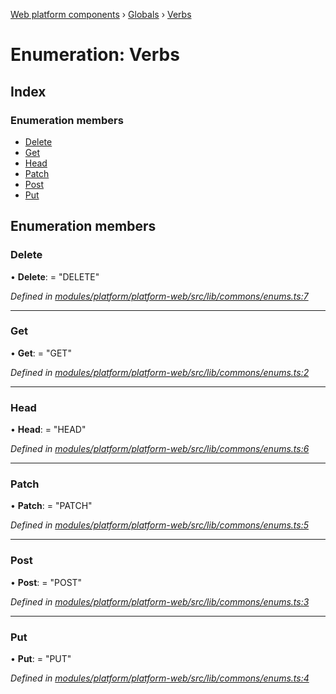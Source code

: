 [Web platform components](../README.md) › [Globals](../globals.md) › [Verbs](verbs.md)

# Enumeration: Verbs

## Index

### Enumeration members

* [Delete](verbs.md#delete)
* [Get](verbs.md#get)
* [Head](verbs.md#head)
* [Patch](verbs.md#patch)
* [Post](verbs.md#post)
* [Put](verbs.md#put)

## Enumeration members

###  Delete

• **Delete**: = "DELETE"

*Defined in [modules/platform/platform-web/src/lib/commons/enums.ts:7](https://github.com/nodulusteam/methodus.dev/blob/0787b65/modules/platform/platform-web/src/lib/commons/enums.ts#L7)*

___

###  Get

• **Get**: = "GET"

*Defined in [modules/platform/platform-web/src/lib/commons/enums.ts:2](https://github.com/nodulusteam/methodus.dev/blob/0787b65/modules/platform/platform-web/src/lib/commons/enums.ts#L2)*

___

###  Head

• **Head**: = "HEAD"

*Defined in [modules/platform/platform-web/src/lib/commons/enums.ts:6](https://github.com/nodulusteam/methodus.dev/blob/0787b65/modules/platform/platform-web/src/lib/commons/enums.ts#L6)*

___

###  Patch

• **Patch**: = "PATCH"

*Defined in [modules/platform/platform-web/src/lib/commons/enums.ts:5](https://github.com/nodulusteam/methodus.dev/blob/0787b65/modules/platform/platform-web/src/lib/commons/enums.ts#L5)*

___

###  Post

• **Post**: = "POST"

*Defined in [modules/platform/platform-web/src/lib/commons/enums.ts:3](https://github.com/nodulusteam/methodus.dev/blob/0787b65/modules/platform/platform-web/src/lib/commons/enums.ts#L3)*

___

###  Put

• **Put**: = "PUT"

*Defined in [modules/platform/platform-web/src/lib/commons/enums.ts:4](https://github.com/nodulusteam/methodus.dev/blob/0787b65/modules/platform/platform-web/src/lib/commons/enums.ts#L4)*
